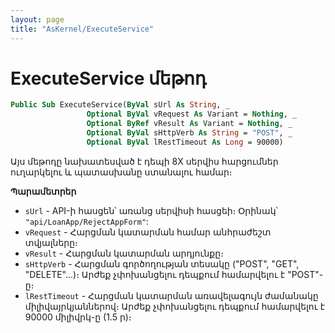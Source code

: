 ```yaml
---
layout: page
title: "AsKernel/ExecuteService"
---
```


# ExecuteService մեթոդ

```vb
Public Sub ExecuteService(ByVal sUrl As String, _
                 Optional ByVal vRequest As Variant = Nothing, _
                 Optional ByRef vResult As Variant = Nothing, _
                 Optional ByVal sHttpVerb As String = "POST", _
                 Optional ByVal lRestTimeout As Long = 90000)
```

Այս մեթոդը նախատեսված է դեպի 8X սերվիս հարցումներ ուղարկելու և պատասխանը ստանալու համար։

**Պարամետրեր**

* `sUrl` - API-ի հասցեն՝ առանց սերվիսի հասցեի։ Օրինակ՝ `"api/LoanApp/RejectAppForm"`:
* `vRequest` - Հարցման կատարման համար անհրաժեշտ տվյալները։
* `vResult` - Հարցման կատարման արդյունքը։
* `sHttpVerb` - Հարցման գործողության տեսակը ("POST", "GET", "DELETE"...)։ Արժեք չփոխանցելու դեպքում համարվելու է "POST"-ը։
* `lRestTimeout` - Հարցման կատարման առավելագույն ժամանակը միլիվայրկյաններով։ Արժեք չփոխանցելու դեպքում համարվելու է 90000 միլիվրկ-ը (1.5 ր)։